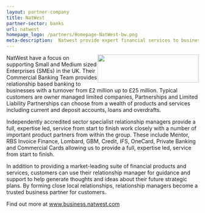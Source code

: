 ```yaml
---
layout: partner-company
title: NatWest
partner-sector: banks
url: natwest
homepage_logo: /partners/Homepage-NatWest-bw.png
meta-description:  Natwest provide expert financial services to businesses of all sizes.
---
```

<p><img alt="" src="//clarity-strategies.github.io/ie-uploads/uploads/partners/Natwest_265w.png" style="float:right; height:73px; width:265px" />NatWest have a focus on supporting Small and Medium sized Enterprises (SMEs) in the UK. Their&nbsp; Commercial Banking Team provides relationship based banking to businesses with a turnover from &pound;2 million up to &pound;25 million. Typical customers are owner managed limited companies, Partnerships and Limited Liability Partnerships can choose from a wealth of products and services including current and deposit accounts, loans and overdrafts.</p><p>Independently accredited sector specialist relationship managers provide a full, expertise led, service from start to finish work closely with a number of important product partners from within the group. These include Mentor, RBS Invoice Finance, Lombard, GBM, Credit, IFS, OneCard, Private Banking and Commercial Cards allowing us to provide a full, expertise led, service from start to finish.</p><p>In addition to providing a market-leading suite of financial products and services, customers can use their relationship manager for guidance and support to help generate thoughts and ideas about their future strategic plans. By forming close local relationships, relationship managers become a trusted business partner for customers.</p><p>Find out more at <a href="http://www.business.natwest.com" target="_blank">www.business.natwest.com</a></p>